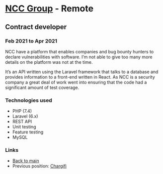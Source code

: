 # [NCC Group](https://www.nccgroup.com/uk/) - Remote

## Contract developer
### Feb 2021 to Apr 2021

NCC have a platform that enables companies and bug bounty hunters to declare vulnerabilities with software. I’m not able to give too many more details on the platform was not at the time.

It’s an API written using the Laravel framework that talks to a database and provides information to a front-end written in React. As NCC is a security company a great deal of work went into ensuring that the code had a significant amount of test coverage.
 
### Technologies used

* PHP (7.4)
* Laravel (6.x)
* REST API
* Unit testing
* Feature testing
* MySQL

### Links

* [Back to main](/)
* Previous position: [Chargifi](chargifi.md)

